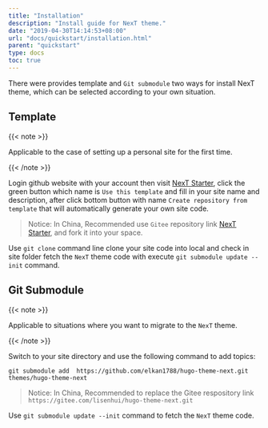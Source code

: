 ```yaml
---
title: "Installation"
description: "Install guide for NexT theme."
date: "2019-04-30T14:14:53+08:00"
url: "docs/quickstart/installation.html"
parent: "quickstart"
type: docs
toc: true
---
```


There were provides template and `Git submodule` two ways for install NexT theme, which can be selected according to your own situation.

## Template

{{< note >}}

Applicable to the case of setting up a personal site for the first time.

{{< /note >}}

Login github website with your account then visit [NexT Starter](https://github.com/hugo-next/hugo-theme-next-starter), click the green button which name is `Use this template` and fill in your site name and description, after click bottom button with name `Create repository from template` that will automatically generate your own site code.

> Notice: In China, Recommended use `Gitee` repository link [NexT Starter](https://gitee.com/hugo-next/hugo-theme-next-starter), and fork it into your space.

Use `git clone` command line clone your site code into local and check in site folder fetch the `NexT` theme code with execute `git submodule update --init` command.

## Git Submodule

{{< note >}}

Applicable to situations where you want to migrate to the `NexT` theme.

{{< /note >}}

Switch to your site directory and use the following command to add topics:
```shell
git submodule add  https://github.com/elkan1788/hugo-theme-next.git  themes/hugo-theme-next
```
> Notice: In China, Recommended to replace the Gitee respository link `https://gitee.com/lisenhui/hugo-theme-next.git`

Use `git submodule update --init` command to fetch the `NexT` theme code.